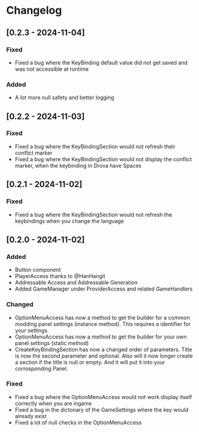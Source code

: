 # Changelog

## [0.2.3 - 2024-11-04]
### Fixed
- Fixed a bug where the KeyBinding default value did not get saved and was not accessible at runtime

### Added
- A lot more null safety and better logging

## [0.2.2 - 2024-11-03]
### Fixed
- Fixed a bug where the KeyBindingSection would not refresh their conflict marker
- Fixed a bug where the KeyBindingSection would not display the conflict marker, when the keybinding in Drova have Spaces

## [0.2.1 - 2024-11-02]
### Fixed
- Fixed a bug where the KeyBindingSection would not refresh the keybindings when you change the language

## [0.2.0 - 2024-11-02]
### Added
- Button component
- PlayerAccess thanks to @HanHangit
- Addressable Access and Addressable Generation
- Added GameManager under ProviderAccess and related GameHandlers

### Changed
- OptionMenuAccess has now a method to get the builder for a common modding panel settings (instance method). This requires a identifier for your settings.
- OptionMenuAccess has now a method to get the builder for your own panel settings (static method)
- CreateKeyBindingSection has now a changed order of parameters. Title is now the second parameter and optional. Also will it now longer create a section if the title is null or empty. And it will put it into your corrosponding Panel.

### Fixed
- Fixed a bug where the OptionMenuAccess would not work display itself correctly when you are ingame
- Fixed a bug in the dictonary of the GameSettings where the key would already exist
- Fixed a lot of null checks in the OptionMenuAccess